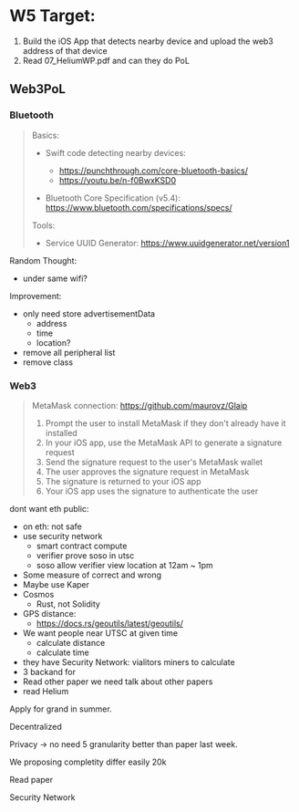 # W5 Target:

1. Build the iOS App that detects nearby device and upload the web3 address of that device
1. Read 07_HeliumWP.pdf and can they do PoL



## Web3PoL

### Bluetooth

> Basics:
>
> - Swift code detecting nearby devices:
>   - https://punchthrough.com/core-bluetooth-basics/
>   - https://youtu.be/n-f0BwxKSD0
>
> - Bluetooth Core Specification (v5.4): https://www.bluetooth.com/specifications/specs/
>
> Tools:
>
> - Service UUID Generator: https://www.uuidgenerator.net/version1



Random Thought:

- under same wifi?





Improvement:

- only need store advertisementData
  - address
  - time
  - location?
- remove all peripheral list
- remove class

### Web3

> MetaMask connection: https://github.com/maurovz/Glaip
>
> 1. Prompt the user to install MetaMask if they don't already have it installed
> 2. In your iOS app, use the MetaMask API to generate a signature request
> 3. Send the signature request to the user's MetaMask wallet
> 4. The user approves the signature request in MetaMask
> 5. The signature is returned to your iOS app
> 6. Your iOS app uses the signature to authenticate the user



dont want eth public:

- on eth: not safe
- use security network
  - smart contract compute 
  - verifier prove soso in utsc
  - soso allow verifier view location at 12am ~ 1pm
- Some measure of correct and wrong
- Maybe use Kaper
- Cosmos
  - Rust, not Solidity
- GPS distance: 
  - https://docs.rs/geoutils/latest/geoutils/
- We want people near UTSC at given time
  - calculate distance
  - calculate time
- they have Security Network: vialitors miners to calculate
- 3 backand for
- Read other paper we need talk about other papers
- read Helium

Apply for grand in summer.



Decentralized

Privacy -> no need 5 granularity better than paper last week.

We proposing completity differ easily 20k



Read paper

Security Network
